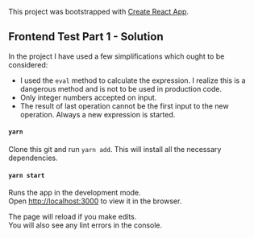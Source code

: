 This project was bootstrapped with [Create React App](https://github.com/facebook/create-react-app).

## Frontend Test Part 1 - Solution

In the project I have used a few simplifications which ought to be considered:
* I used the `eval` method to calculate the expression. I realize this is a dangerous method and is not to be used in production code.
* Only integer numbers accepted on input.
* The result of last operation cannot be the first input to the new operation. Always a new expression is started.


#### `yarn`

Clone this git and run `yarn add`. This will install all the necessary dependencies.

#### `yarn start`

Runs the app in the development mode.<br />
Open [http://localhost:3000](http://localhost:3000) to view it in the browser.

The page will reload if you make edits.<br />
You will also see any lint errors in the console.

